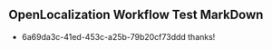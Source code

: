 ## OpenLocalization Workflow Test MarkDown
* 6a69da3c-41ed-453c-a25b-79b20cf73ddd 
thanks!<!--HONumber=Mar16_HO1-->
